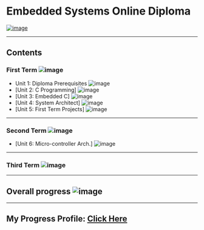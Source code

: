 # Embedded Systems Online Diploma

[![image](https://drive.google.com/uc?export=view&id=1Bcpl5OGMCVsqHlF52MFKXuOHNEaKHi92)](https://www.learn-in-depth.com/online-diploma/sayedaya01@gmail.com)

---

## Contents

### First Term ![image](https://progress-bar.dev/100/?title=Done)

- Unit 1: Diploma Prerequisites ![image](https://progress-bar.dev/100/?title=No_Assignments&color=bababa)
- [Unit 2: C Programming] ![image](https://progress-bar.dev/100/)
- [Unit 3: Embedded C] ![image](https://progress-bar.dev/100/)
- [Unit 4: System Architect] ![image](https://progress-bar.dev/100/)
- [Unit 5: First Term Projects] ![image](https://progress-bar.dev/100/)

---

### Second Term ![image](https://progress-bar.dev/15/?title=In_Progress&color=ff00ff)
- [Unit 6: Micro-controller Arch.] ![image](https://progress-bar.dev/70/)

---

### Third Term ![image](https://progress-bar.dev/0/?title=In_Progress&color=ff00ff)

---

## Overall progress ![image](https://progress-bar.dev/1/?scale=3&title=Terms&suffix=&width=230&color=aa00ff)

---

## My Progress Profile: [Click Here](https://www.learn-in-depth.com/online-diploma/sayedaya01@gmail.com)
